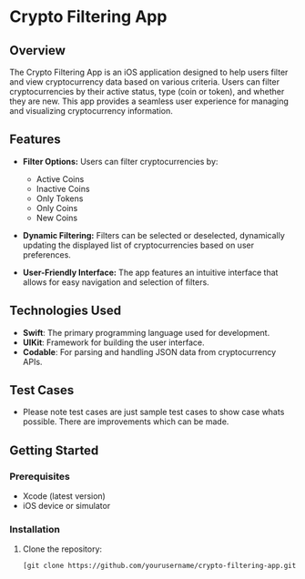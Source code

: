 # Crypto Filtering App

## Overview

The Crypto Filtering App is an iOS application designed to help users filter and view cryptocurrency data based on various criteria. Users can filter cryptocurrencies by their active status, type (coin or token), and whether they are new. This app provides a seamless user experience for managing and visualizing cryptocurrency information.

## Features

- **Filter Options:** Users can filter cryptocurrencies by:
  - Active Coins
  - Inactive Coins
  - Only Tokens
  - Only Coins
  - New Coins

- **Dynamic Filtering:** Filters can be selected or deselected, dynamically updating the displayed list of cryptocurrencies based on user preferences.

- **User-Friendly Interface:** The app features an intuitive interface that allows for easy navigation and selection of filters.

## Technologies Used

- **Swift**: The primary programming language used for development.
- **UIKit**: Framework for building the user interface.
- **Codable**: For parsing and handling JSON data from cryptocurrency APIs.

## Test Cases

- Please note test cases are just sample test cases to show case whats possible. There are improvements which can be made.

## Getting Started

### Prerequisites

- Xcode (latest version)
- iOS device or simulator

### Installation

1. Clone the repository:

   ```bash
   [git clone https://github.com/yourusername/crypto-filtering-app.git](https://github.com/VaishnavChid/TheCoinsApp.git)
